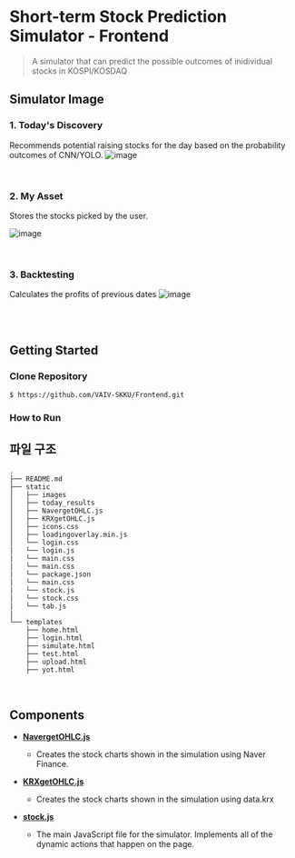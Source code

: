 
# Short-term Stock Prediction Simulator - Frontend

> A simulator that can predict the possible outcomes of inidividual stocks in KOSPI/KOSDAQ

## Simulator Image

### 1. Today's Discovery
Recommends potential raising stocks for the day based on the probability outcomes of CNN/YOLO.
![image](https://user-images.githubusercontent.com/68769481/209825811-df515f0e-57eb-43f5-a73c-bafca8b75e95.png)


<br />

### 2. My Asset
Stores the stocks picked by the user.

![image](https://user-images.githubusercontent.com/68769481/209825905-a9ac34de-f23b-41d9-8a2b-04db658527d7.png)


<br />

### 3. Backtesting
Calculates the profits of previous dates
![image](https://user-images.githubusercontent.com/68769481/209825890-6f2da53f-21ba-461f-a195-54368ae737f6.png)




<br />


<br />

## Getting Started

### Clone Repository

```shell script
$ https://github.com/VAIV-SKKU/Frontend.git

```

### How to Run


## 파일 구조

```
.
├── README.md
├── static
│   ├── images
│   ├── today_results
│   ├── NavergetOHLC.js
│   ├── KRXgetOHLC.js
│   ├── icons.css
│   ├── loadingoverlay.min.js
│   └── login.css
|   └── login.js
|   └── main.css
|   └── main.css
|   └── package.json
|   └── main.css
|   └── stock.js
|   └── stock.css
|   └── tab.js
|
└── templates
    ├── home.html
    ├── login.html
    ├── simulate.html
    ├── test.html
    ├── upload.html
    ├── yot.html

```

<br />

## Components

- **[NavergetOHLC.js](https://github.com/skku-synapse/frontend/blob/main/src/components/Test.js)**
  - Creates the stock charts shown in the simulation using Naver Finance.

- **[KRXgetOHLC.js](https://github.com/VAIV-SKKU/Frontend/blob/main/static/KRXgetOHLC.js)**
  - Creates the stock charts shown in the simulation using data.krx
  
- **[stock.js](https://github.com/VAIV-SKKU/Frontend/blob/main/static/stock.js)**
  - The main JavaScript file for the simulator. Implements all of the dynamic actions that happen on the page.


